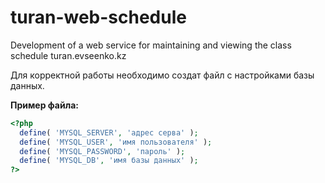 # turan-web-schedule
Development of a web service for maintaining and viewing the class schedule turan.evseenko.kz

Для корректной работы необходимо создат файл с настройками базы данных.

**Пример файла:**

```php
<?php
  define( 'MYSQL_SERVER', 'адрес серва' );
  define( 'MYSQL_USER', 'имя пользователя' );
  define( 'MYSQL_PASSWORD', 'пароль' );
  define( 'MYSQL_DB', 'имя базы данных' );
?>
```
